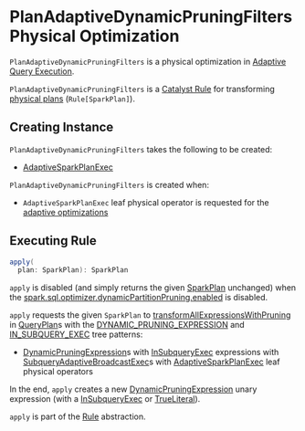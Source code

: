 # PlanAdaptiveDynamicPruningFilters Physical Optimization

`PlanAdaptiveDynamicPruningFilters` is a physical optimization in [Adaptive Query Execution](../adaptive-query-execution/index.md).

`PlanAdaptiveDynamicPruningFilters` is a [Catalyst Rule](../catalyst/Rule.md) for transforming [physical plans](../physical-operators/SparkPlan.md) (`Rule[SparkPlan]`).

## Creating Instance

`PlanAdaptiveDynamicPruningFilters` takes the following to be created:

* <span id="rootPlan"> [AdaptiveSparkPlanExec](../physical-operators/AdaptiveSparkPlanExec.md)

`PlanAdaptiveDynamicPruningFilters` is created when:

* `AdaptiveSparkPlanExec` leaf physical operator is requested for the [adaptive optimizations](../physical-operators/AdaptiveSparkPlanExec.md#queryStageOptimizerRules)

## <span id="apply"> Executing Rule

```scala
apply(
  plan: SparkPlan): SparkPlan
```

`apply` is disabled (and simply returns the given [SparkPlan](../physical-operators/SparkPlan.md) unchanged) when the [spark.sql.optimizer.dynamicPartitionPruning.enabled](../configuration-properties.md#spark.sql.optimizer.dynamicPartitionPruning.enabled) is disabled.

`apply` requests the given `SparkPlan` to [transformAllExpressionsWithPruning](../catalyst/QueryPlan.md#transformAllExpressionsWithPruning) in [QueryPlan](../catalyst/QueryPlan.md)s with the [DYNAMIC_PRUNING_EXPRESSION](../catalyst/TreePattern.md#DYNAMIC_PRUNING_EXPRESSION) and [IN_SUBQUERY_EXEC](../catalyst/TreePattern.md#IN_SUBQUERY_EXEC) tree patterns:

* [DynamicPruningExpression](../expressions/DynamicPruningExpression.md)s with [InSubqueryExec](../expressions/InSubqueryExec.md) expressions with [SubqueryAdaptiveBroadcastExec](../physical-operators/BaseSubqueryExec.md#SubqueryAdaptiveBroadcastExec)s with [AdaptiveSparkPlanExec](../physical-operators/AdaptiveSparkPlanExec.md) leaf physical operators

In the end, `apply` creates a new [DynamicPruningExpression](../expressions/DynamicPruningExpression.md) unary expression (with a [InSubqueryExec](../expressions/InSubqueryExec.md) or [TrueLiteral](../expressions/Literal.md#TrueLiteral)).

`apply` is part of the [Rule](../catalyst/Rule.md#apply) abstraction.
